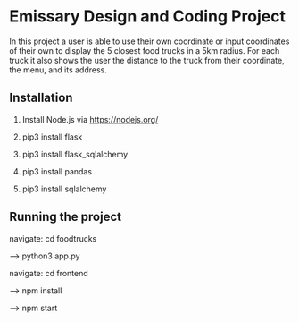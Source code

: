 # Emissary Design and Coding Project

In this project a user is able to use their own coordinate or input coordinates of their own to display the 5 closest food trucks in a 5km radius. 
For each truck it also shows the user the distance to the truck from their coordinate, the menu, and its address. 

## Installation

1. Install Node.js via https://nodejs.org/

2. pip3 install flask

3. pip3 install flask_sqlalchemy

4. pip3 install pandas

5. pip3 install sqlalchemy


## Running the project
navigate: cd foodtrucks

--> python3 app.py

navigate: cd frontend

--> npm install

--> npm start

